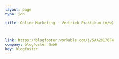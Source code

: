```yaml
---
layout: page
type: job

title: Online Marketing - Vertrieb Praktikum (m/w)


 
link: https://blogfoster.workable.com/j/5AA29176F4
company: blogfoster GmbH
key: blogfoster
---
```

